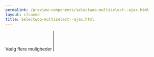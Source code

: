 ```yaml
--- 
permalink: /preview-components/selectwoo-multiselect--ajax.html
layout: iframed 
title: Selectwoo-multiselect--ajax.html
---
```

<div class="container">
    <form class="form mb-6">
        <div class="form-group">
            <label class="form-label" for="SelectWooExample2">Vælg flere
                muligheder</label>
            <select name="SelectWooExample2" id="js-selectwoo-example2"
                class="d-none" multiple>
            </select>
        </div>
    </form>
</div>